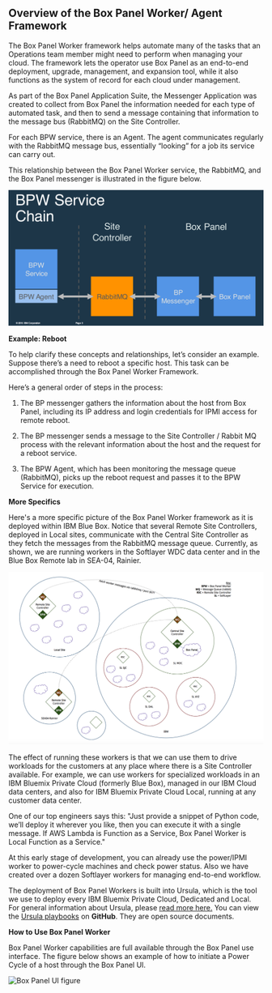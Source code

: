 ## Overview of the Box Panel Worker/ Agent Framework

The Box Panel Worker framework helps automate many of the tasks that an Operations team member might need to perform when managing your cloud. The framework lets the operator use Box Panel as an end-to-end deployment, upgrade, management, and expansion tool, while it also functions as the system of record for each cloud under management.

As part of the Box Panel Application Suite, the Messenger Application was created to collect from Box Panel the information needed for each type of automated task, and then to send a message containing that information to the message bus (RabbitMQ) on the Site Controller.

For each BPW service, there is an Agent. The agent communicates regularly with the RabbitMQ message bus, essentially “looking” for a job its service can carry out.

This relationship between the Box Panel Worker service, the RabbitMQ, and the Box Panel messenger is illustrated in the figure below.

![BPW figure](https://github.com/IBM-Blue-Box-Help/help-documentation/blob/gh-pages/img/Box-Panel-Worker-Overview.png)


**Example: Reboot**

To help clarify these concepts and relationships, let’s consider an example. Suppose there’s a need to reboot a specific host. This task can be accomplished through the Box Panel Worker Framework.

Here’s a general order of steps in the process:

1. The BP messenger gathers the information about the host from Box Panel, including its IP address and login credentials for IPMI access for remote reboot.

2. The BP messenger sends a message to the Site Controller / Rabbit MQ process with the relevant information about the host and the request for a reboot service.

3. The BPW Agent, which has been monitoring the message queue (RabbitMQ), picks up the reboot request and passes it to the BPW Service for execution.

**More Specifics**

Here's a more specific picture of the Box Panel Worker framework as it is deployed within IBM Blue Box. Notice that several Remote Site Controllers, deployed in Local sites, communicate with the Central Site Controller as they fetch the messages from the RabbitMQ message queue. Currently, as shown, we are running workers in the Softlayer WDC data center and in the Blue Box Remote lab in SEA-04, Rainier.

![Specific figure](https://github.com/IBM-Blue-Box-Help/help-documentation/blob/gh-pages/img/Galtenberg-BPW-Figure.png)

The effect of running these workers is that we can use them to drive workloads for the customers at any place where there is a Site Controller available. For example, we can use workers for specialized workloads in an IBM Bluemix Private Cloud (formerly Blue Box), managed in our IBM Cloud data centers, and also for IBM Bluemix Private Cloud Local, running at any customer data center.

One of our top engineers says this:
 "Just provide a snippet of Python code, we’ll deploy it wherever you like, then you can execute it
with a single message. If AWS Lambda is Function as a Service, Box Panel Worker is Local Function as a Service."

At this early stage of development, you can already use the power/IPMI worker to power-cycle machines and check power status. Also we have created over a dozen Softlayer workers for managing end-to-end workflow. 

The deployment of Box Panel Workers is built into Ursula, which is the tool we use to deploy every IBM Bluemix Private Cloud, Dedicated and Local. For general information about Ursula, please [read more here.](http://ibm-blue-box-help.github.io/help-documentation/gettingstarted/commontech/general_product_overview/) You can view the [Ursula playbooks](https://github.com/blueboxgroup/ursula) on **GitHub**. They are open source documents.

**How to Use Box Panel Worker**

Box Panel Worker capabilities are full available through the Box Panel use interface. The figure below shows an example of how to initiate a Power Cycle of a host through the Box Panel UI.

![Box Panel UI figure]()
